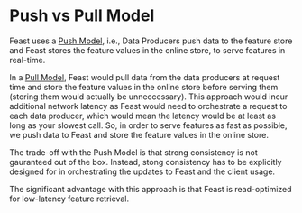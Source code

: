 # Push vs Pull Model

Feast uses a [Push Model](https://en.wikipedia.org/wiki/Push_technology), i.e., 
Data Producers push data to the feature store and Feast stores the feature values 
in the online store, to serve features in real-time. 

In a [Pull Model](https://en.wikipedia.org/wiki/Pull_technology), Feast would 
pull data from the data producers at request time and store the feature values in 
the online store before serving them (storing them would actually be unneccessary). 
This approach would incur additional network latency as Feast would need to orchestrate 
a request to each data producer, which would mean the latency would be at least as long as 
your slowest call. So, in order to serve features as fast as possible, we push data to 
Feast and store the feature values in the online store.

The trade-off with the Push Model is that strong consistency is not gauranteed out 
of the box. Instead, stong consistency has to be explicitly designed for in orchestrating 
the updates to Feast and the client usage.

The significant advantage with this approach is that Feast is read-optimized for low-latency 
feature retrieval.